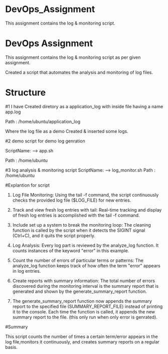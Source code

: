 # DevOps_Assignment
This assignment contains the log &amp; monitoring script.



# DevOps Assignment
This assignment contains the log & monitoring script as per given assignment.

Created a script that automates the analysis and monitoring of log files.

# Structure #  

#1 I have Created diretory as a application_log with inside file having a name app.log

Path : /home/ubuntu/application_log

Where the log file as a demo Created & inserted some logs.

#2 demo script for demo log genration 

 ScriptName: --> app.sh

Path : /home/ubuntu 

#3 log analysis & monitoring script 
ScriptName: --> log_monitor.sh
Path : /home/ubuntu  


#Explantion for script

1. Log File Monitoring: Using the tail -f command, the script continuously checks the provided log file ($LOG_FILE) for new entries.

2. Track and view fresh log entries with tail: Real-time tracking and display of fresh log entries is accomplished with the tail -f command.

3. Include set up a system to break the monitoring loop: The cleaning function is called by the script when it detects the SIGINT signal (Ctrl+C),
   and it quits the script properly.
4. Log Analysis: Every log part is reviewed by the analyze_log function. It counts instances of the keyword "error" in this example.
   
6. Count the number of errors of particular terms or patterns: The analyze_log function keeps track of how often the term "error" appears in log entries.
   
7. Create reports with summary information: The total number of errors discovered during the monitoring interval is the summary report that is generated and shown by the generate_summary_report function.
   
9. The generate_summary_report function now appends the summary report to the specified file (SUMMARY_REPORT_FILE) instead of printing it to the console.
Each time the function is called, it appends the new summary report to the file. (this only run when only error is genrated).
   

#Summary 

This script counts the number of times a certain term/error appears in the log file,monitors it continuously, and creates summary reports on a regular basis.



